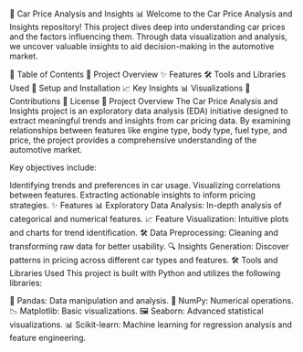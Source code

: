 🚗 Car Price Analysis and Insights 📊
Welcome to the Car Price Analysis and Insights repository! This project dives deep into understanding car prices and the factors influencing them. Through data visualization and analysis, we uncover valuable insights to aid decision-making in the automotive market.

🌟 Table of Contents
📖 Project Overview
✨ Features
🛠️ Tools and Libraries Used
🚀 Setup and Installation
📈 Key Insights
📊 Visualizations
🤝 Contributions
📜 License
📖 Project Overview
The Car Price Analysis and Insights project is an exploratory data analysis (EDA) initiative designed to extract meaningful trends and insights from car pricing data. By examining relationships between features like engine type, body type, fuel type, and price, the project provides a comprehensive understanding of the automotive market.

Key objectives include:

Identifying trends and preferences in car usage.
Visualizing correlations between features.
Extracting actionable insights to inform pricing strategies.
✨ Features
📊 Exploratory Data Analysis: In-depth analysis of categorical and numerical features.
📈 Feature Visualization: Intuitive plots and charts for trend identification.
🛠️ Data Preprocessing: Cleaning and transforming raw data for better usability.
🔍 Insights Generation: Discover patterns in pricing across different car types and features.
🛠️ Tools and Libraries Used
This project is built with Python and utilizes the following libraries:

🐼 Pandas: Data manipulation and analysis.
🔢 NumPy: Numerical operations.
📉 Matplotlib: Basic visualizations.
🖼️ Seaborn: Advanced statistical visualizations.
📊 Scikit-learn: Machine learning for regression analysis and feature engineering.